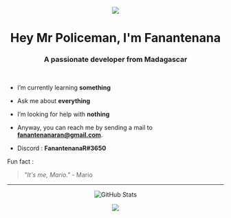 <!-- [![@cedric's Holopin board](https://holopin.io/api/user/board?user=cedricrabarijohn)](https://holopin.io/@cedricrabarijohn) -->
<p align="center">
<img src="https://media1.giphy.com/media/NKEt9elQ5cR68/giphy.gif?cid=790b7611d1dc94eaeba923144463a8abf484b360f0462308&rid=giphy.gif" />
</p>
<h1 align="center">Hey Mr Policeman, I'm Fanantenana</h1>
<h3 align="center">A passionate developer from Madagascar</h3>
<br/>

-  I’m currently learning **something**
-  Ask me about **everything**
-  I’m looking for help with **nothing**

- Anyway, you can reach me by sending a mail to **fanantenanaran@gmail.com**.

- Discord : **FanantenanaR#3650**

Fun fact :
> <i>"It's me, Mario."</i> - Mario

---

<div>
  <p align="center">
    <img src="https://github-readme-streak-stats.herokuapp.com?user=FanantenanaR&theme=tokyonight_duo&hide_border=true&fire=E94560" alt="GitHub Stats" /> <br/>
  </p>
</div>  
<p align=center>  
  <strong>
      <img src='https://komarev.com/ghpvc/?username=FanantenanaR&color=FF5F7E&style=for-the-badge'>
  </strong> 
<p>
